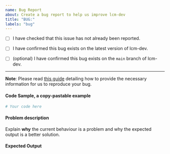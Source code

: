 ```yaml
---
name: Bug Report
about: Create a bug report to help us improve lcm-dev
title: "BUG:"
labels: "bug"
---
```


- [ ] I have checked that this issue has not already been reported.

- [ ] I have confirmed this bug exists on the latest version of lcm-dev.

- [ ] (optional) I have confirmed this bug exists on the `main` branch of lcm-dev.

---

**Note**: Please read [this
guide](https://matthewrocklin.com/blog/work/2018/02/28/minimal-bug-reports) detailing
how to provide the necessary information for us to reproduce your bug.

#### Code Sample, a copy-pastable example

```python
# Your code here
```

#### Problem description

Explain **why** the current behaviour is a problem and why the expected output is a
better solution.

#### Expected Output
